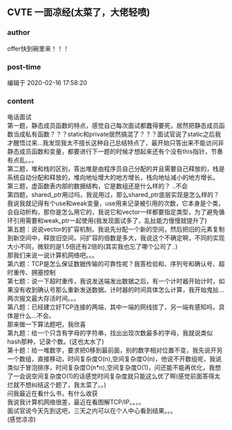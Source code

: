 ## CVTE 一面凉经(太菜了，大佬轻喷)
### author 
offer快到碗里来！！！
### post-time 

编辑于  2020-02-16 17:58:20
### content 
<div class="post-topic-des nc-post-content">
 电话面试
 <br/>
 第一题，静态成员函数的特点，感觉自己每次面试都蠢得要死，居然把静态成员函数当成私有函数？？？static和private居然搞混了？？？面试官说了static之后我才醒悟过来...我发现我太不擅长这种自己总结特点了，最开始只答出来不能访问非静态成员函数和变量，都要进行下一题的时候才想起来还有个没有this指针，节奏有点乱。。。
 <br/>
 第二题，堆和栈的区别，答出堆是由程序员自己分配的并且需要自己释放的，栈是系统自动分配和释放的，堆向地址增大的地方增长，栈向地址减小的地方增长。
 <br/>
 第三题，虚函数表内部的数据结构，它是数组还是什么样的？ ..不会
 <br/>
 第四题，shared_ptr用过吗，我说用过，那么shared_ptr底层实现是怎么样的？我说我就记得有个use和weak变量，use用来记录被引用的次数，它本身是个类，会自动析构，那你是怎么用它的，我说它和vector一样都要指定类型，为了避免循环引用需要和weak_ptr一起使用(我发现面试多了，乱扯能力慢慢就提升了)
 <br/>
 第五题：说说vector的扩容机制，我说先分配一个新的空间，然后把旧的元素复制到新空间中，释放旧空间，问扩容的倍数是多大，我说这个不确定啊，不同的实现大小不同，微软的是1.5倍还有2倍的(其实我也忘了哪个公司了..)
 <br/>
 那我们来说一说计算机网络吧。。。
 <br/>
 第六题：TCP是怎么保证数据传输的可靠性呢？我答检验和、序列号和确认号、超时重传、拥塞控制
 <br/>
 第七题：说一下超时重传，我说发送端发出数据之后，有一个计时器开始计时，如果没有收到确认号那么重新发送数据。计时器的时间具体怎么计算，我开始鬼扯...两次报文最大存活时间。。。
 <br/>
 第八题：已经建立好TCP连接的两端，其中一端的网线拔了，另一端有感知吗，具体是什么...不会。
 <br/>
 那来做一下算法题吧，我欣喜
 <br/>
 第九题：给一个只含有字母的字符串，找出出现次数最多的字母，我就说类似hash那种，记录个数。(这也太水了)
 <br/>
 第十题：给一堆数字，要求把0移到最前面，别的数字相对位置不变，我先说开另一个数组，直接移动，时间复杂度O(n),空间复杂度O(n)，他说不开数组呢，我说类似于冒泡排序，时间复杂度O(n*n),空间复杂度O(1)，问还能不能再优化，我想了一会说空间复杂度O(1)的话感觉时间复杂度就只能这么优了啊(感觉前面答得太烂就不想纠结这个题了，我太菜了。。)
 <br/>
 问我最近在看什么书，有什么收获
 <br/>
 我说我计算机网络很差，最近在看图解TCP/IP。。。。
 <br/>
 面试官说今天先到这吧，三天之内可以在个人中心看到结果。。。
 <br/>
 (感觉凉凉)
 <br/>
</div>
